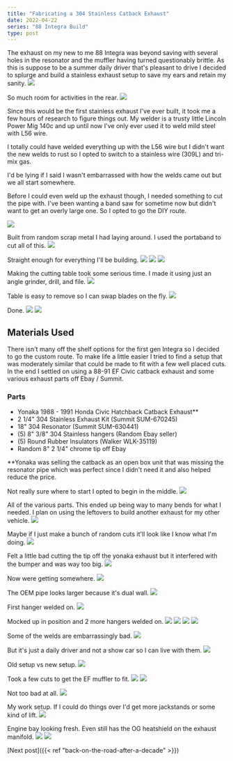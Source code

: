 ```yaml
---
title: "Fabricating a 304 Stainless Catback Exhaust"
date: 2022-04-22
series: "88 Integra Build"
type: post
---
```


The exhaust on my new to me 88 Integra was beyond saving with several holes in the resonator and the muffler having turned questionably brittle. As this is suppose to be a summer daily driver that's pleasant to drive I decided to splurge and build a stainless exhaust setup to save my ears and retain my sanity.
![](images/before1.jpg)

So much room for activities in the rear.
![](images/before2.jpg)

Since this would be the first stainless exhaust I've ever built, it took me a few hours of research to figure things out. My welder is a trusty little Lincoln Power Mig 140c and up until now I've only ever used it to weld mild steel with L56 wire.

I totally could have welded everything up with the L56 wire but I didn't want the new welds to rust so I opted to switch to a stainless wire (309L) and tri-mix gas.

I'd be lying if I said I wasn't embarrassed with how the welds came out but we all start somewhere.

Before I could even weld up the exhaust though, I needed something to cut the pipe with. I've been wanting a band saw for sometime now but didn't want to get an overly large one. So I opted to go the DIY route.

![](images/1.jpg)

Built from random scrap metal I had laying around. I used the portaband to cut all of this.
![](images/2.jpg)

Straight enough for everything I'll be building.
![](images/3.jpg)
![](images/4.jpg)
![](images/4a.jpg)

Making the cutting table took some serious time. I made it using just an angle grinder, drill, and file.
![](images/5.jpg)

Table is easy to remove so I can swap blades on the fly.
![](images/6.jpg)

Done.
![](images/7.jpg)
![](images/8.jpg)

## Materials Used

There isn't many off the shelf options for the first gen Integra so I decided to go the custom route. To make life a little easier I tried to find a setup that was moderately similar that could be made to fit with a few well placed cuts. In the end I settled on using a 88-91 EF Civic catback exhaust and some various exhaust parts off Ebay / Summit.

### Parts

- Yonaka 1988 - 1991 Honda Civic Hatchback Catback Exhaust\*\*
- 2 1/4" 304 Stainless Exhaust Kit (Summit SUM-670245)
- 18" 304 Resonator (Summit SUM-630441)
- (5) 8" 3/8" 304 Stainless hangers (Random Ebay seller)
- (5) Round Rubber Insulators (Walker WLK-35119)
- Random 8" 2 1/4" chrome tip off Ebay

\*\*Yonaka was selling the catback as an open box unit that was missing the resonator pipe which was perfect since I didn't need it and also helped reduce the price.

Not really sure where to start I opted to begin in the middle.
![](images/9.jpg)

All of the various parts. This ended up being way to many bends for what I needed. I plan on using the leftovers to build another exhaust for my other vehicle.
![](images/10.jpg)

Maybe if I just make a bunch of random cuts it'll look like I know what I'm doing.
![](images/11.jpg)

Felt a little bad cutting the tip off the yonaka exhaust but it interfered with the bumper and was way too big.
![](images/12.jpg)

Now were getting somewhere.
![](images/13.jpg)

The OEM pipe looks larger because it's dual wall.
![](images/14.jpg)

First hanger welded on.
![](images/15.jpg)

Mocked up in position and 2 more hangers welded on.
![](images/15a.jpg)
![](images/16.jpg)
![](images/17.jpg)
![](images/17a.jpg)

Some of the welds are embarrassingly bad.
![](images/18.jpg)

But it's just a daily driver and not a show car so I can live with them.
![](images/19.jpg)

Old setup vs new setup.
![](images/20.jpg)

Took a few cuts to get the EF muffler to fit.
![](images/21.jpg)
![](images/22.jpg)

Not too bad at all.
![](images/23.jpg)

My work setup. If I could do things over I'd get more jackstands or some kind of lift.
![](images/24.jpg)

Engine bay looking fresh. Even still has the OG heatshield on the exhaust manifold.
![](images/25.jpg)
![](images/26.jpg)

[Next post]({{< ref "back-on-the-road-after-a-decade" >}})
